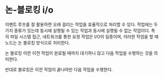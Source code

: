 # 논-블로킹 i/o

이벤트 루프를 잘 활용하면 오래 걸리는 작업을 효율적으로 처리할 수 있다. 작업에는 두 가지 종류가 있는데 동시에 실행될 수 있는 작업과 동시에 실행될 수 없는 작업이다. 특히 파일 시스템 접근, 네트워크를 통한 요청 작업은 I/O의 일종이며, 이러한 작엄을 할 때 노드는 논 블로킹 방식으로 처리한다.

논 블로킹 이란 이전 작업이 완료될 때까지 대기하니 않고 다음 작업을 수행하는 것을 의미한다.

반대로 블로킹은 이전 작엄이 끝나야만 다음 작업을 수행한다.
